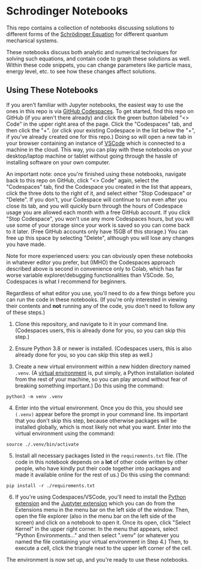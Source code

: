 # Schrodinger Notebooks

This repo contains a collection of notebooks discussing solutions to different forms of the [Schrödinger Equation](https://en.wikipedia.org/wiki/Schrödinger_equation) for different quantum mechanical systems.

These notebooks discuss both analytic and numerical techniques for solving such equations, and contain code to graph these solutions as well.
Within these code snippets, you can change parameters like particle mass, energy level, etc. to see how these changes affect solutions.

## Using These Notebooks

If you aren't familiar with Jupyter notebooks, the easiest way to use the ones in this repo is via [GitHub Codespaces](https://github.com/features/codespaces).
To get started, find this repo on GitHub (if you aren't there already) and click the green button labeled "<> Code" in the upper right area of the page.
Click the "Codespaces" tab, and then click the "+". (or click your existing Codespace in the list below the "+", if you've already created one for this repo.)
Doing so will open a new tab in your browser containing an instance of [VSCode](https://code.visualstudio.com) which is connected to a machine in the cloud.
This way, you can play with these notebooks on your desktop/laptop machine or tablet without going through the hassle of installing software on your own computer.

An important note: once you're finished using these notebooks, navigate back to this repo on GitHub, click "<> Code" again, select the "Codespaces" tab, find the Codespace you created in the list that appears, click the three dots to the right of it, and select either "Stop Codespace" or "Delete".
If you don't, your Codespace will continue to run even after you close its tab, and you will quickly burn through the hours of Codespace usage you are allowed each month with a free GitHub account.
If you click "Stop Codespace", you won't use any more Codespaces hours, but you will use some of your storage since your work is saved so you can come back to it later.
(Free GitHub accounts only have 15GB of this storage.)
You can free up this space by selecting "Delete", although you will lose any changes you have made.

Note for more experienced users: you can obviously open these notebooks in whatever editor you prefer, but (IMHO) the Codespaces approach described above is second in convenience only to Colab, which has far worse variable explorer/debugging functionalities than VSCode.
So, Codespaces is what I recommend for beginners.

Regardless of what editor you use, you'll need to do a few things before you can run the code in these notebooks. (If you're only interested in viewing their contents and **not** running any of the  code, you don't need to follow any of these steps.)

1. Clone this repository, and navigate to it in your command line. (Codespaces users, this is already done for you, so you can skip this step.)

2. Ensure Python 3.8 or newer is installed. (Codespaces users, this is also already done for you, so you can skip this step as well.)

3. Create a new virtual environment within a new hidden directory named `.venv`.
(A [virtual environment](https://docs.python.org/3/library/venv.html) is, put simply, a Python installation isolated from the rest of your machine, so you can play around without fear of breaking something important.)
Do this using the command:
```
python3 -m venv .venv
```

4. Enter into the virtual environment.
Once you do this, you should see `(.venv)` appear before the prompt in your command line.
Its important that you don't skip this step, because otherwise packages will be installed globally, which is most likely not what you want.
Enter into the virtual environment using the command:
```
source ./.venv/bin/activate
```

5. Install all necessary packages listed in the `requirements.txt` file.
(The code in this notebook depends on a **lot** of other code written by other people, who have kindly put their code together into packages and made it available online for the rest of us.)
Do this using the command:
```
pip install -r ./requirements.txt
```

6. If you're using Codespaces/VSCode, you'll need to install the [Python extension](https://marketplace.visualstudio.com/items?itemName=ms-python.python) and the [Juptyter extension](https://marketplace.visualstudio.com/items?itemName=ms-toolsai.jupyter) which you can do from the Extensions menu in the menu bar on the left side of the window.
Then, open the file explorer (also in the menu bar on the left side of the screen) and click on a notebook to open it.
Once its open, click "Select Kernel" in the upper right corner.
In the menu that appears, select "Python Environments..." and then select ".venv" (or whatever you named the file containing your virtual environment in Step 4.)
Then, to execute a cell, click the triangle next to the upper left corner of the cell.

The environment is now set up, and you're ready to use these notebooks.